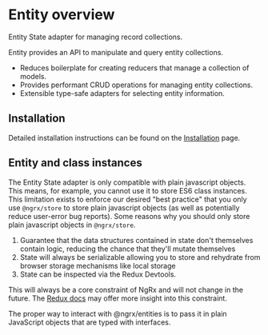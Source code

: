 # Entity overview

Entity State adapter for managing record collections.

Entity provides an API to manipulate and query entity collections.

- Reduces boilerplate for creating reducers that manage a collection of models.
- Provides performant CRUD operations for managing entity collections.
- Extensible type-safe adapters for selecting entity information.

## Installation 

Detailed installation instructions can be found on the [Installation](guide/entity/install) page.

## Entity and class instances

The Entity State adapter is only compatible with plain javascript objects. This means, for example, you cannot use it to store ES6 class instances. This limitation exists to enforce our desired "best practice" that you only use `@ngrx/store` to store plain javascript objects (as well as potentially reduce user-error bug reports). Some reasons why you should only store plain javascript objects in `@ngrx/store`.

1. Guarantee that the data structures contained in state don't themselves contain logic, reducing the chance that they'll mutate themselves
2. State will always be serializable allowing you to store and rehydrate from browser storage mechanisms like local storage
3. State can be inspected via the Redux Devtools.

This will always be a core constraint of NgRx and will not change in the future. The [Redux docs](https://redux.js.org/faq/organizingstate#can-i-put-functions-promises-or-other-non-serializable-items-in-my-store-state) may offer more insight into this constraint.

The proper way to interact with @ngrx/entities is to pass it in plain JavaScript objects that are typed with interfaces.
